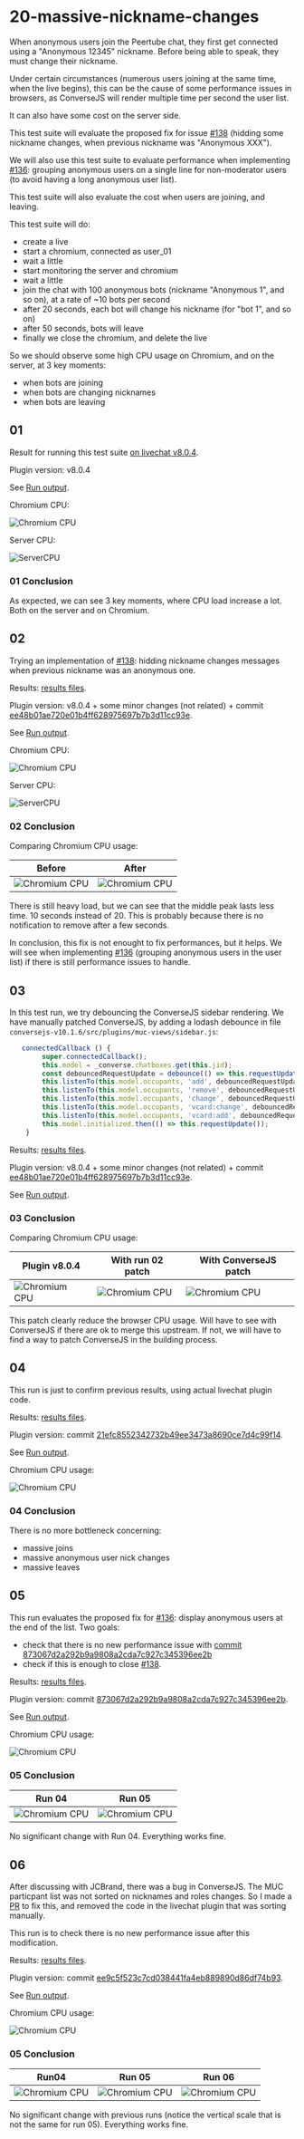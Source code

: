 # 20-massive-nickname-changes

When anonymous users join the Peertube chat, they first get connected using a "Anonymous 12345" nickname.
Before being able to speak, they must change their nickname.

Under certain circumstances (numerous users joining at the same time, when the live begins), this can be the cause of some performance issues in browsers, as ConverseJS will render multiple time per second the user list.

It can also have some cost on the server side.

This test suite will evaluate the proposed fix for issue [#138](https://github.com/JohnXLivingston/peertube-plugin-livechat/issues/138) (hidding some nickname changes, when previous nickname was "Anonymous XXX").

We will also use this test suite to evaluate performance when implementing [#136](https://github.com/JohnXLivingston/peertube-plugin-livechat/issues/136):
grouping anonymous users on a single line for non-moderator users (to avoid having a long anonymous user list).

This test suite will also evaluate the cost when users are joining, and leaving.

This test suite will do:

* create a live
* start a chromium, connected as user_01
* wait a little
* start monitoring the server and chromium
* wait a little
* join the chat with 100 anonymous bots (nickname "Anonymous 1", and so on), at a rate of ~10 bots per second
* after 20 seconds, each bot will change his nickname (for "bot 1", and so on)
* after 50 seconds, bots will leave
* finally we close the chromium, and delete the live

So we should observe some high CPU usage on Chromium, and on the server, at 3 key moments:

* when bots are joining
* when bots are changing nicknames
* when bots are leaving

## 01

Result for running this test suite [on livechat v8.0.4](./results/01/).

Plugin version: v8.0.4

See [Run output](./01.output.md).

Chromium CPU:

![Chromium CPU](./results/01/monitor_chromium.png)

Server CPU:

![ServerCPU](./results/01/monitor_server.png)

### 01 Conclusion

As expected, we can see 3 key moments, where CPU load increase a lot.
Both on the server and on Chromium.

## 02

Trying an implementation of [#138](https://github.com/JohnXLivingston/peertube-plugin-livechat/issues/138): hidding nickname changes messages when previous nickname was an anonymous one.

Results: [results files](./results/02/).

Plugin version: v8.0.4 + some minor changes (not related) + commit [ee48b01ae720e01b4ff628975697b7b3d11cc93e](https://github.com/JohnXLivingston/peertube-plugin-livechat/commit/ee48b01ae720e01b4ff628975697b7b3d11cc93e).

See [Run output](./02.output.md).

Chromium CPU:

![Chromium CPU](./results/02/monitor_chromium.png)

Server CPU:

![ServerCPU](./results/02/monitor_server.png)

### 02 Conclusion

Comparing Chromium CPU usage:

|Before|After|
|--|--|
|![Chromium CPU](./results/01/monitor_chromium.png) | ![Chromium CPU](./results/02/monitor_chromium.png) |

There is still heavy load, but we can see that the middle peak lasts less time.
10 seconds instead of 20.
This is probably because there is no notification to remove after a few seconds.

In conclusion, this fix is not enought to fix performances, but it helps.
We will see when implementing [#136](https://github.com/JohnXLivingston/peertube-plugin-livechat/issues/136) (grouping anonymous users in the user list) if there is still performance issues to handle.

## 03

In this test run, we try debouncing the ConverseJS sidebar rendering.
We have manually patched ConverseJS, by adding a lodash debounce in file `conversejs-v10.1.6/src/plugins/muc-views/sidebar.js`:

```javascript
   connectedCallback () {
        super.connectedCallback();
        this.model = _converse.chatboxes.get(this.jid);
        const debouncedRequestUpdate = debounce(() => this.requestUpdate(), 200, {maxWait: 1000})
        this.listenTo(this.model.occupants, 'add', debouncedRequestUpdate);
        this.listenTo(this.model.occupants, 'remove', debouncedRequestUpdate);
        this.listenTo(this.model.occupants, 'change', debouncedRequestUpdate);
        this.listenTo(this.model.occupants, 'vcard:change', debouncedRequestUpdate);
        this.listenTo(this.model.occupants, 'vcard:add', debouncedRequestUpdate);
        this.model.initialized.then(() => this.requestUpdate());
    }
```

Results: [results files](./results/03/).

Plugin version: v8.0.4 + some minor changes (not related) + commit [ee48b01ae720e01b4ff628975697b7b3d11cc93e](https://github.com/JohnXLivingston/peertube-plugin-livechat/commit/ee48b01ae720e01b4ff628975697b7b3d11cc93e).

See [Run output](./03.output.md).

### 03 Conclusion

Comparing Chromium CPU usage:

|Plugin v8.0.4|With run 02 patch|With ConverseJS patch|
|--|--|--|
|![Chromium CPU](./results/01/monitor_chromium.png) | ![Chromium CPU](./results/02/monitor_chromium.png) | ![Chromium CPU](./results/03/monitor_chromium.png) |

This patch clearly reduce the browser CPU usage.
Will have to see with ConverseJS if there are ok to merge this upstream.
If not, we will have to find a way to patch ConverseJS in the building process.

## 04

This run is just to confirm previous results, using actual livechat plugin code.

Results: [results files](./results/04/).

Plugin version: commit [21efc8552342732b49ee3473a8690ce7d4c99f14](https://github.com/JohnXLivingston/peertube-plugin-livechat/commit/21efc8552342732b49ee3473a8690ce7d4c99f14).

See [Run output](./04.output.md).

Chromium CPU usage:

![Chromium CPU](./results/04/monitor_chromium.png)

### 04 Conclusion

There is no more bottleneck concerning:

* massive joins
* massive anonymous user nick changes
* massive leaves

## 05

This run evaluates the proposed fix for [#136](https://github.com/JohnXLivingston/peertube-plugin-livechat/issues/136): display anonymous users at the end of the list.
Two goals:

* check that there is no new performance issue with [commit 873067d2a292b9a9808a2cda7c927c345396ee2b](https://github.com/JohnXLivingston/peertube-plugin-livechat/commit/873067d2a292b9a9808a2cda7c927c345396ee2b)
* check if this is enough to close [#138](https://github.com/JohnXLivingston/peertube-plugin-livechat/issues/138).

Results: [results files](./results/05/).

Plugin version: commit [873067d2a292b9a9808a2cda7c927c345396ee2b](https://github.com/JohnXLivingston/peertube-plugin-livechat/commit/873067d2a292b9a9808a2cda7c927c345396ee2b).

See [Run output](./05.output.md).

Chromium CPU usage:

![Chromium CPU](./results/05/monitor_chromium.png)

### 05 Conclusion

|Run 04|Run 05|
|--|--|
|![Chromium CPU](./results/04/monitor_chromium.png) | ![Chromium CPU](./results/05/monitor_chromium.png) |

No significant change with Run 04.
Everything works fine.

## 06

After discussing with JCBrand, there was a bug in ConverseJS. The MUC particpant list was not sorted on nicknames and roles changes.
So I made a [PR](https://github.com/conversejs/converse.js/pull/3304) to fix this, and removed the code in the livechat plugin that was sorting manually.

This run is to check there is no new performance issue after this modification.

Results: [results files](./results/06/).

Plugin version: commit [ee9c5f523c7cd038441fa4eb889890d86df74b93](https://github.com/JohnXLivingston/peertube-plugin-livechat/commit/ee9c5f523c7cd038441fa4eb889890d86df74b93).

See [Run output](./06.output.md).

Chromium CPU usage:

![Chromium CPU](./results/06/monitor_chromium.png)

### 05 Conclusion

|Run04|Run 05|Run 06|
|--|--|--|
|![Chromium CPU](./results/04/monitor_chromium.png) |![Chromium CPU](./results/05/monitor_chromium.png) | ![Chromium CPU](./results/06/monitor_chromium.png) |

No significant change with previous runs (notice the vertical scale that is not the same for run 05).
Everything works fine.
